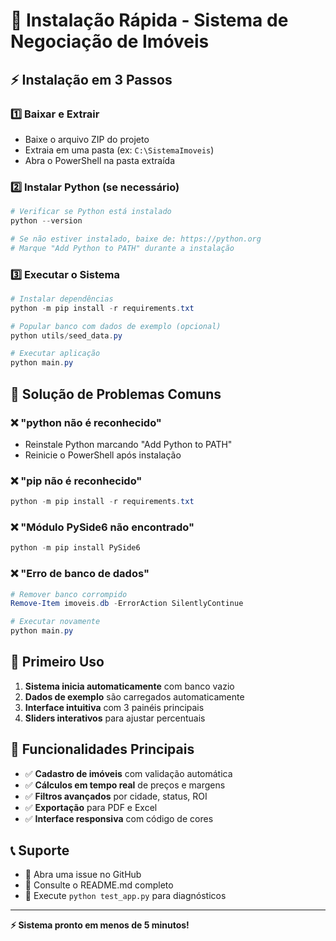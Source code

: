# 🚀 Instalação Rápida - Sistema de Negociação de Imóveis

## ⚡ Instalação em 3 Passos

### 1️⃣ Baixar e Extrair
- Baixe o arquivo ZIP do projeto
- Extraia em uma pasta (ex: `C:\SistemaImoveis`)
- Abra o PowerShell na pasta extraída

### 2️⃣ Instalar Python (se necessário)
```powershell
# Verificar se Python está instalado
python --version

# Se não estiver instalado, baixe de: https://python.org
# Marque "Add Python to PATH" durante a instalação
```

### 3️⃣ Executar o Sistema
```powershell
# Instalar dependências
python -m pip install -r requirements.txt

# Popular banco com dados de exemplo (opcional)
python utils/seed_data.py

# Executar aplicação
python main.py
```

## 🔧 Solução de Problemas Comuns

### ❌ "python não é reconhecido"
- Reinstale Python marcando "Add Python to PATH"
- Reinicie o PowerShell após instalação

### ❌ "pip não é reconhecido"
```powershell
python -m pip install -r requirements.txt
```

### ❌ "Módulo PySide6 não encontrado"
```powershell
python -m pip install PySide6
```

### ❌ "Erro de banco de dados"
```powershell
# Remover banco corrompido
Remove-Item imoveis.db -ErrorAction SilentlyContinue

# Executar novamente
python main.py
```

## 📱 Primeiro Uso

1. **Sistema inicia automaticamente** com banco vazio
2. **Dados de exemplo** são carregados automaticamente
3. **Interface intuitiva** com 3 painéis principais
4. **Sliders interativos** para ajustar percentuais

## 🎯 Funcionalidades Principais

- ✅ **Cadastro de imóveis** com validação automática
- ✅ **Cálculos em tempo real** de preços e margens
- ✅ **Filtros avançados** por cidade, status, ROI
- ✅ **Exportação** para PDF e Excel
- ✅ **Interface responsiva** com código de cores

## 📞 Suporte

- 📧 Abra uma issue no GitHub
- 📖 Consulte o README.md completo
- 🧪 Execute `python test_app.py` para diagnósticos

---

**⚡ Sistema pronto em menos de 5 minutos!**
